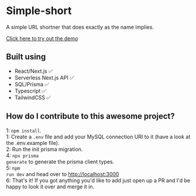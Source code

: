 <h1>Simple-short</h1>
<p>A simple URL shortner that does exactly as the name implies.</p>


[Click here to try out the demo](https://url-shortener-umber-nine.vercel.app)

## Built using
<ul>
  <li>React/Next.js ✅</li>
  <li>Serverless Next.js API ✅</li>
  <li>SQL/Prisma ✅</li>
  <li>Typescript ✅</li>
  <li>TailwindCSS ✅</li>
</ul>



## How do I contribute to this awesome project?
1: <code>npm install</code>. <br/>
1: Create a <code>.env</code> file and add your MySQL connection URI to it (have a look at the .env.example file). <br/>
2: Run the init prisma migration. <br/>
4: <code>npx prisma generate</code> to generate the prisma client types.<br/>
5: <code>npm run dev</code> and head over to <http://localhost:3000> <br/>
6: That's it! If you got anything you'd like to add just open up a PR and I'd be happy to look it over and merge it in.
